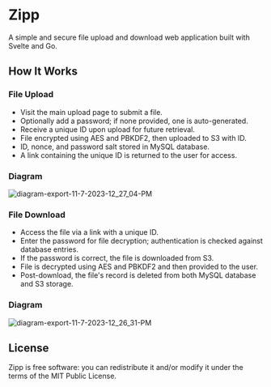 # Zipp
 A simple and secure file upload and download web application built with Svelte and Go. 

## How It Works
### File Upload
- Visit the main upload page to submit a file.
- Optionally add a password; if none provided, one is auto-generated.
- Receive a unique ID upon upload for future retrieval.
- File encrypted using AES and PBKDF2, then uploaded to S3 with ID.
- ID, nonce, and password salt stored in MySQL database.
- A link containing the unique ID is returned to the user for access.

### Diagram
![diagram-export-11-7-2023-12_27_04-PM](https://github.com/gursheyss/zipp/assets/116788218/224873d8-9773-4ee7-8a73-739654465c31)

### File Download
- Access the file via a link with a unique ID.
- Enter the password for file decryption; authentication is checked against database entries.
- If the password is correct, the file is downloaded from S3.
- File is decrypted using AES and PBKDF2 and then provided to the user.
- Post-download, the file's record is deleted from both MySQL database and S3 storage. 

### Diagram
![diagram-export-11-7-2023-12_26_31-PM](https://github.com/gursheyss/zipp/assets/116788218/9b1fe1fc-4202-424f-9d09-383e4a8ea9f9)

## License
Zipp is free software: you can redistribute it and/or modify it under the terms of the MIT Public License.
